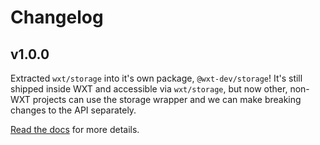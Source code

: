 # Changelog

## v1.0.0

Extracted `wxt/storage` into it's own package, `@wxt-dev/storage`! It's still shipped inside WXT and accessible via `wxt/storage`, but now other, non-WXT projects can use the storage wrapper and we can make breaking changes to the API separately.

[Read the docs](https://wxt.dev/storage.html) for more details.
